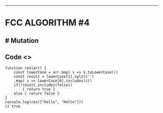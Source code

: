 -----------------------------------

# FCC ALGORITHM #4

## # Mutation

##  Code <>

    function res(arr) {
        const lowerCase = arr.map( s => s.toLowerCase())
        const result = lowerCase[1].split('')
        .map( s => lowerCase[0].includes(s))
        if(!result.includes(false))
            { return true }
        else { return false }
    }
    console.log(res(["hello", "Hello"]))
    // true